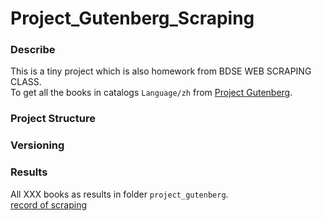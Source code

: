 # Project_Gutenberg_Scraping

### Describe 
This is a tiny project which is also homework from BDSE WEB SCRAPING CLASS.\
To get all the books in catalogs `Language/zh` from [Project Gutenberg](https://www.gutenberg.org/).


### Project Structure

### Versioning

### Results
All XXX books as results in folder `project_gutenberg`.\
[record of scraping](你的影片連結)
